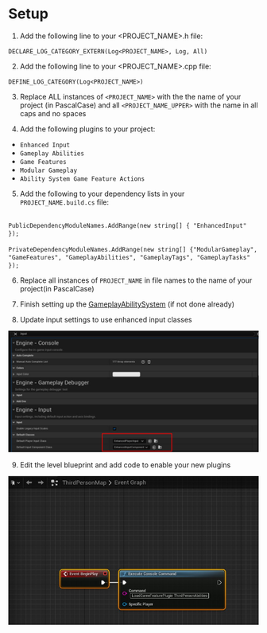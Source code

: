 # Setup

1. Add the following line to your <PROJECT_NAME>.h file:

```
DECLARE_LOG_CATEGORY_EXTERN(Log<PROJECT_NAME>, Log, All)
```

2. Add the following line to your <PROJECT_NAME>.cpp file:
```
DEFINE_LOG_CATEGORY(Log<PROJECT_NAME>)
```

3. Replace ALL instances of `<PROJECT_NAME>` with the the name of your project (in PascalCase) and all `<PROJECT_NAME_UPPER>` with the name in all caps and no spaces

4. Add the following plugins to your project:
- `Enhanced Input`
- `Gameplay Abilities`
- `Game Features`
- `Modular Gameplay`
- `Ability System Game Feature Actions`

5. Add the following to your dependency lists in your `PROJECT_NAME.build.cs` file:

```

PublicDependencyModuleNames.AddRange(new string[] { "EnhancedInput" });

PrivateDependencyModuleNames.AddRange(new string[] {"ModularGameplay", "GameFeatures", "GameplayAbilities", "GameplayTags", "GameplayTasks"  });

```


6. Replace all instances of `PROJECT_NAME` in file names to the name of your project(in PascalCase) 

7. Finish setting up the [GameplayAbilitySystem](https://www.youtube.com/watch?v=LxT8Fc2ejgI) (if not done already)

8. Update input settings to use enhanced input classes


![Input Settings](/InputSettings.jpg)

9. Edit the level blueprint and add code to enable your new plugins


![Event Level Graph](/LevelEventGraph.jpg)
